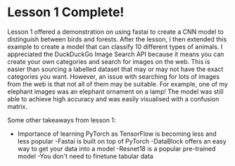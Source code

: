 # Lesson 1 Complete!

Lesson 1 offered a demonstration on using fastai to create a CNN model to distinguish between birds and forests. After the lesson, I then extended this example to create a model that can classify 10 different types of animals. I appreciated the DuckDuckGo Image Search API because it means you can create your own categories and search for images on the web. This is easier than sourcing a labelled dataset that may or may not have the exact categories you want. However, an issue with searching for lots of images from the web is that not all of them may be suitable. For example, one of my elephant images was an elephant ornament on a lamp! The model was still able to achieve high accuracy and was easily visualised with a confusion matrix.

Some other takeaways from lesson 1:
- Importance of learning PyTorch as TensorFlow is becoming less and less popular
-Fastai is built on top of PyTorch
-DataBlock offers an easy way to get your data into a model
-Resnet18 is a popular pre-trained model
-You don't need to finetune tabular data
